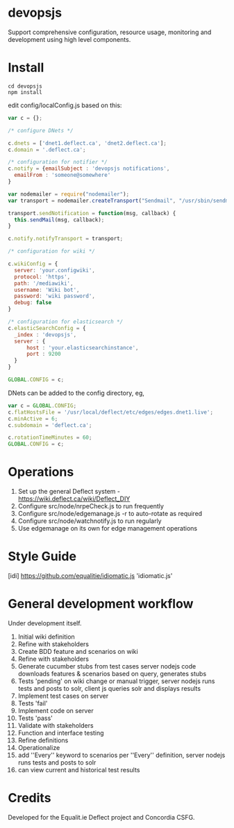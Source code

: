 devopsjs
========

Support comprehensive configuration, resource usage, monitoring and development using high level components.


# Install

    cd devopsjs 
    npm install

edit config/localConfig.js based on this:

```javascript
var c = {};

/* configure DNets */

c.dnets = ['dnet1.deflect.ca', 'dnet2.deflect.ca'];
c.domain = '.deflect.ca';

/* configuration for notifier */
c.notify = {emailSubject : 'devopsjs notifications',
  emailFrom : 'someone@somewhere'
}

var nodemailer = require("nodemailer");
var transport = nodemailer.createTransport("Sendmail", "/usr/sbin/sendmail");

transport.sendNotification = function(msg, callback) {
  this.sendMail(msg, callback);
}

c.notify.notifyTransport = transport;

/* configuration for wiki */

c.wikiConfig = {
  server: 'your.configwiki',
  protocol: 'https',
  path: '/mediawiki',
  username: 'Wiki bot',
  password: 'wiki password',
  debug: false
}

/* configuration for elasticsearch */
c.elasticSearchConfig = {
  _index : 'devopsjs',
  server : {
      host : 'your.elasticsearchinstance',
      port : 9200
  }
}

GLOBAL.CONFIG = c;

```

DNets can be added to the config directory, eg, 

```javascript
var c = GLOBAL.CONFIG;
c.flatHostsFile = '/usr/local/deflect/etc/edges/edges.dnet1.live';
c.minActive = 6;
c.subdomain = 'deflect.ca';

c.rotationTimeMinutes = 60;
GLOBAL.CONFIG = c;
```

# Operations

1. Set up the general Deflect system - https://wiki.deflect.ca/wiki/Deflect_DIY
1. Configure src/node/nrpeCheck.js to run frequently
1. Configure src/node/edgemanage.js -r to auto-rotate as required
1. Configure src/node/watchnotify.js to run regularly
1. Use edgemanage on its own for edge management operations

# Style Guide
[idi] https://github.com/equalitie/idiomatic.js 'idiomatic.js'

# General development workflow

Under development itself.

1. Initial wiki definition
  1. Refine with stakeholders
1. Create BDD feature and scenarios on wiki
  1. Refine with stakeholders
1. Generate cucumber stubs from test cases <ref name="cukedef">server nodejs code downloads features & scenarios based on query, generates stubs</ref>
  1. Tests 'pending' <ref name="runtests">on wiki change or manual trigger, server nodejs runs tests and posts to solr, client js queries solr and displays results</ref>
1. Implement test cases on server<ref name="cukedef" />
  1. Tests 'fail' <ref name="runtests" />
1. Implement code on server<ref name="cukedef" />
  1. Tests 'pass' <ref name="runtests" />
1. Validate with stakeholders
  1. Function and interface testing
1. Refine definitions
1. Operationalize
  1. add ''Every'' keyword to scenarios <ref name="every">per ''Every'' definition, server nodejs runs tests and posts to solr</ref>
  1. can view current and historical test results

# Credits

Developed for the Equalit.ie Deflect project and Concordia CSFG.

